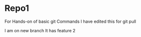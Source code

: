 # Repo1
For Hands-on of basic git Commands
I have edited this for git pull

I am on new branch
It has feature 2